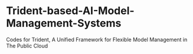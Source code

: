 # Trident-based-AI-Model-Management-Systems
Codes for Trident, A Unified Framework for Flexible Model Management in The Public Cloud
